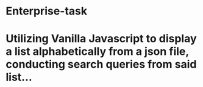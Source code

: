 # Enterprise-task
# Utilizing Vanilla Javascript to display a list alphabetically from a json file, conducting search queries from said list...
